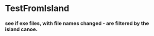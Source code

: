 # TestFromIsland

### see if exe files, with file names changed - are filtered by the island canoe.
